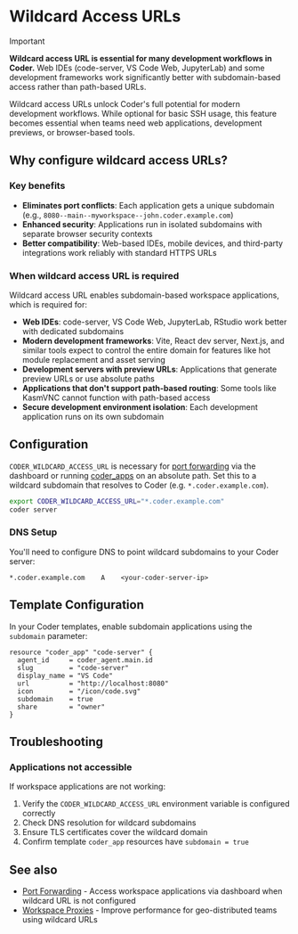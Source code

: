 # Wildcard Access URLs

> [!IMPORTANT]
> **Wildcard access URL is essential for many development workflows in Coder.** Web IDEs (code-server, VS Code Web, JupyterLab) and some development frameworks work significantly better with subdomain-based access rather than path-based URLs.

Wildcard access URLs unlock Coder's full potential for modern development workflows. While optional for basic SSH usage, this feature becomes essential when teams need web applications, development previews, or browser-based tools.

## Why configure wildcard access URLs?

### Key benefits

- **Eliminates port conflicts**: Each application gets a unique subdomain (e.g., `8080--main--myworkspace--john.coder.example.com`)
- **Enhanced security**: Applications run in isolated subdomains with separate browser security contexts
- **Better compatibility**: Web-based IDEs, mobile devices, and third-party integrations work reliably with standard HTTPS URLs

### When wildcard access URL is required

Wildcard access URL enables subdomain-based workspace applications, which is required for:

- **Web IDEs**: code-server, VS Code Web, JupyterLab, RStudio work better with dedicated subdomains
- **Modern development frameworks**: Vite, React dev server, Next.js, and similar tools expect to control the entire domain for features like hot module replacement and asset serving
- **Development servers with preview URLs**: Applications that generate preview URLs or use absolute paths
- **Applications that don't support path-based routing**: Some tools like KasmVNC cannot function with path-based access
- **Secure development environment isolation**: Each development application runs on its own subdomain

## Configuration

`CODER_WILDCARD_ACCESS_URL` is necessary for [port forwarding](port-forwarding.md#dashboard) via the dashboard or running [coder_apps](../templates/index.md) on an absolute path. Set this to a wildcard subdomain that resolves to Coder (e.g. `*.coder.example.com`).

```bash
export CODER_WILDCARD_ACCESS_URL="*.coder.example.com"
coder server
```

### DNS Setup

You'll need to configure DNS to point wildcard subdomains to your Coder server:

```text
*.coder.example.com    A    <your-coder-server-ip>
```

## Template Configuration

In your Coder templates, enable subdomain applications using the `subdomain` parameter:

```hcl
resource "coder_app" "code-server" {
  agent_id     = coder_agent.main.id
  slug         = "code-server"
  display_name = "VS Code"
  url          = "http://localhost:8080"
  icon         = "/icon/code.svg"
  subdomain    = true
  share        = "owner"
}
```

## Troubleshooting

### Applications not accessible

If workspace applications are not working:

1. Verify the `CODER_WILDCARD_ACCESS_URL` environment variable is configured correctly
2. Check DNS resolution for wildcard subdomains
3. Ensure TLS certificates cover the wildcard domain
4. Confirm template `coder_app` resources have `subdomain = true`

## See also

- [Port Forwarding](port-forwarding.md) - Access workspace applications via dashboard when wildcard URL is not configured
- [Workspace Proxies](workspace-proxies.md) - Improve performance for geo-distributed teams using wildcard URLs
